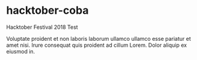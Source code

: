 # hacktober-coba

Hacktober Festival 2018 Test

Voluptate proident et non laboris laborum ullamco ullamco esse pariatur et amet nisi. Irure consequat quis proident ad cillum Lorem. Dolor aliquip ex eiusmod in.

